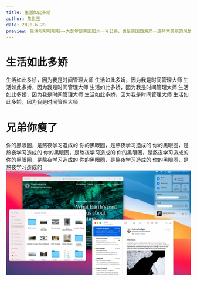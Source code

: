 ```yaml
---
title: 生活如此多娇
author: 焦世玉
date: 2020-6-29
preview: 生活啦啦啦啦啦~~大瑟尔是美国加州一号公路，也是美国西海岸一道非常美丽的风景线。
---
```

# 生活如此多娇

生活如此多娇，因为我是时间管理大师
生活如此多娇，因为我是时间管理大师
生活如此多娇，因为我是时间管理大师
生活如此多娇，因为我是时间管理大师
生活如此多娇，因为我是时间管理大师
生活如此多娇，因为我是时间管理大师
生活如此多娇，因为我是时间管理大师

# 兄弟你瘦了
你的黑眼圈，是熬夜学习造成的
你的黑眼圈，是熬夜学习造成的
你的黑眼圈，是熬夜学习造成的
你的黑眼圈，是熬夜学习造成的
你的黑眼圈，是熬夜学习造成的
你的黑眼圈，是熬夜学习造成的
你的黑眼圈，是熬夜学习造成的
你的黑眼圈，是熬夜学习造成的
![Mac OS](img.png)
